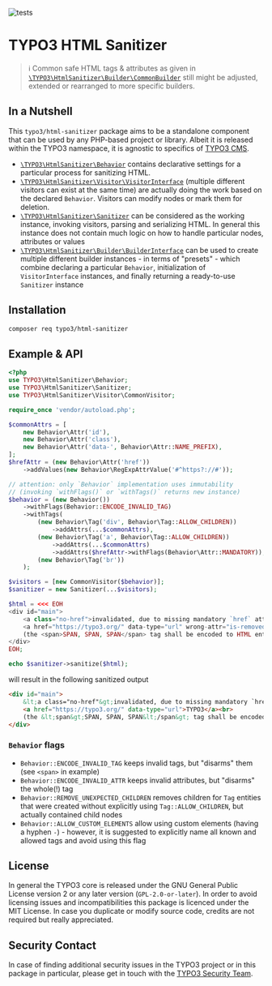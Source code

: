 ![tests](https://github.com/TYPO3/html-sanitizer/actions/workflows/tests.yml/badge.svg)

# TYPO3 HTML Sanitizer

> :information_source: Common safe HTML tags & attributes as given in
> [`\TYPO3\HtmlSanitizer\Builder\CommonBuilder`](src/Builder/CommonBuilder.php)
> still might be adjusted, extended or rearranged to more specific builders.

## In a Nutshell

This `typo3/html-sanitizer` package aims to be a standalone component that can be used by any PHP-based
project or library. Albeit it is released within the TYPO3 namespace, it is agnostic to specifics of
[TYPO3 CMS](https://github.com/typo3/typo3).

+ [`\TYPO3\HtmlSanitizer\Behavior`](src/Behavior.php) contains declarative settings for
  a particular process for sanitizing HTML.
+ [`\TYPO3\HtmlSanitizer\Visitor\VisitorInterface`](src/Visitor/VisitorInterface.php)
  (multiple different visitors can exist at the same time) are actually doing the work
  based on the declared `Behavior`. Visitors can modify nodes or mark them for deletion.
+ [`\TYPO3\HtmlSanitizer\Sanitizer`](src/Sanitizer.php) can be considered as the working
  instance, invoking visitors, parsing and serializing HTML. In general this instance does
  not contain much logic on how to handle particular nodes, attributes or values
+ [`\TYPO3\HtmlSanitizer\Builder\BuilderInterface`](src/Builder/BuilderInterface.php) can
  be used to create multiple different builder instances - in terms of "presets" - which
  combine declaring a particular `Behavior`, initialization of `VisitorInterface` instances,
  and finally returning a ready-to-use `Sanitizer` instance

## Installation

```bash
composer req typo3/html-sanitizer
```

## Example & API

```php
<?php
use TYPO3\HtmlSanitizer\Behavior;
use TYPO3\HtmlSanitizer\Sanitizer;
use TYPO3\HtmlSanitizer\Visitor\CommonVisitor;

require_once 'vendor/autoload.php';

$commonAttrs = [
    new Behavior\Attr('id'),
    new Behavior\Attr('class'),
    new Behavior\Attr('data-', Behavior\Attr::NAME_PREFIX),
];
$hrefAttr = (new Behavior\Attr('href'))
    ->addValues(new Behavior\RegExpAttrValue('#^https?://#'));

// attention: only `Behavior` implementation uses immutability
// (invoking `withFlags()` or `withTags()` returns new instance)
$behavior = (new Behavior())
    ->withFlags(Behavior::ENCODE_INVALID_TAG)
    ->withTags(
        (new Behavior\Tag('div', Behavior\Tag::ALLOW_CHILDREN))
            ->addAttrs(...$commonAttrs),
        (new Behavior\Tag('a', Behavior\Tag::ALLOW_CHILDREN))
            ->addAttrs(...$commonAttrs)
            ->addAttrs($hrefAttr->withFlags(Behavior\Attr::MANDATORY)),
        (new Behavior\Tag('br'))
    );

$visitors = [new CommonVisitor($behavior)];
$sanitizer = new Sanitizer(...$visitors);

$html = <<< EOH
<div id="main">
    <a class="no-href">invalidated, due to missing mandatory `href` attr</a>
    <a href="https://typo3.org/" data-type="url" wrong-attr="is-removed">TYPO3</a><br>
    (the <span>SPAN, SPAN, SPAN</span> tag shall be encoded to HTML entities)
</div>
EOH;

echo $sanitizer->sanitize($html);
```

will result in the following sanitized output

```html
<div id="main">
    &lt;a class="no-href"&gt;invalidated, due to missing mandatory `href` attr&lt;/a&gt;
    <a href="https://typo3.org/" data-type="url">TYPO3</a><br>
    (the &lt;span&gt;SPAN, SPAN, SPAN&lt;/span&gt; tag shall be encoded to HTML entities)
</div>
```

### `Behavior` flags

* `Behavior::ENCODE_INVALID_TAG` keeps invalid tags, but "disarms" them (see `<span>` in example)
* `Behavior::ENCODE_INVALID_ATTR` keeps invalid attributes, but "disarms" the whole(!) tag
* `Behavior::REMOVE_UNEXPECTED_CHILDREN` removes children for `Tag` entities that were created
  without explicitly using `Tag::ALLOW_CHILDREN`, but actually contained child nodes
* `Behavior::ALLOW_CUSTOM_ELEMENTS` allow using custom elements (having a hyphen `-`) - however,
  it is suggested to explicitly name all known and allowed tags and avoid using this flag

## License

In general the TYPO3 core is released under the GNU General Public License version
2 or any later version (`GPL-2.0-or-later`). In order to avoid licensing issues and
incompatibilities this package is licenced under the MIT License. In case  you
duplicate or modify source code, credits are not required but really appreciated.

## Security Contact

In case of finding additional security issues in the TYPO3 project or in this package  in particular,
please get in touch with the [TYPO3 Security Team](mailto:security@typo3.org).
